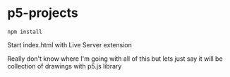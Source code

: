 # p5-projects

``` npm install ```

Start index.html with Live Server extension

Really don't know where I'm going with all of this but lets just say it will be collection of drawings with p5.js library
